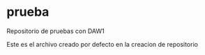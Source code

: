 prueba
======

Repositorio de pruebas con DAW1

Este es el archivo creado por defecto en la creacion de repositorio
